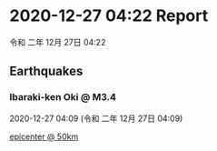 # 2020-12-27 04:22 Report
令和 二年 12月 27日 04:22

## Earthquakes
### Ibaraki-ken Oki @ M3.4
2020-12-27 04:09 (令和 二年 12月 27日 04:09)
  
[epicenter @ 50km](https://www.google.com/maps/place/36°30'00%22+140°54'00%22/@36.5,140.9,17z/data=!3m1!4b1!4m5!3m4!1s0x0:0x0!8m2!3d36.5!4d140.9)